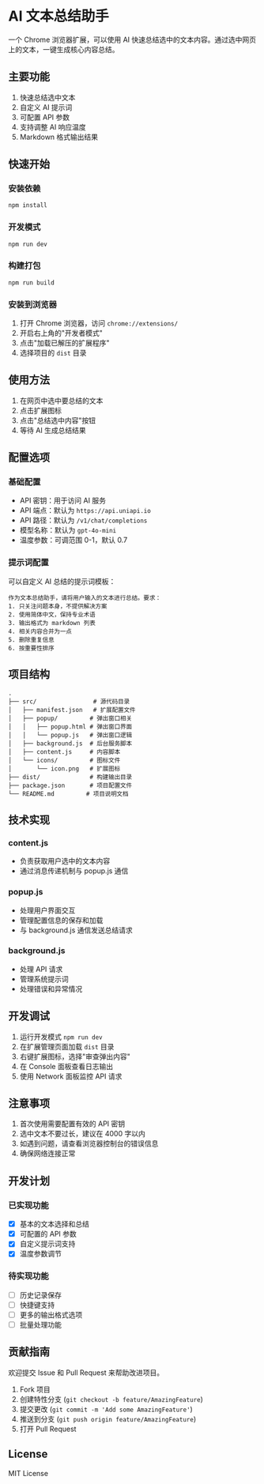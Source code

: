 # AI 文本总结助手

一个 Chrome 浏览器扩展，可以使用 AI 快速总结选中的文本内容。通过选中网页上的文本，一键生成核心内容总结。

## 主要功能

1. 快速总结选中文本
2. 自定义 AI 提示词
3. 可配置 API 参数
4. 支持调整 AI 响应温度
5. Markdown 格式输出结果

## 快速开始

### 安装依赖
```bash
npm install
```

### 开发模式
```bash
npm run dev
```

### 构建打包
```bash
npm run build
```

### 安装到浏览器
1. 打开 Chrome 浏览器，访问 `chrome://extensions/`
2. 开启右上角的"开发者模式"
3. 点击"加载已解压的扩展程序"
4. 选择项目的 `dist` 目录

## 使用方法

1. 在网页中选中要总结的文本
2. 点击扩展图标
3. 点击"总结选中内容"按钮
4. 等待 AI 生成总结结果

## 配置选项

### 基础配置
- API 密钥：用于访问 AI 服务
- API 端点：默认为 `https://api.uniapi.io`
- API 路径：默认为 `/v1/chat/completions`
- 模型名称：默认为 `gpt-4o-mini`
- 温度参数：可调范围 0-1，默认 0.7

### 提示词配置
可以自定义 AI 总结的提示词模板：
```
作为文本总结助手，请将用户输入的文本进行总结。要求：
1. 只关注问题本身，不提供解决方案
2. 使用简体中文，保持专业术语
3. 输出格式为 markdown 列表
4. 相关内容合并为一点
5. 删除重复信息
6. 按重要性排序
```

## 项目结构

```
.
├── src/                # 源代码目录
│   ├── manifest.json   # 扩展配置文件
│   ├── popup/         # 弹出窗口相关
│   │   ├── popup.html # 弹出窗口界面
│   │   └── popup.js   # 弹出窗口逻辑
│   ├── background.js  # 后台服务脚本
│   ├── content.js     # 内容脚本
│   └── icons/         # 图标文件
│       └── icon.png   # 扩展图标
├── dist/              # 构建输出目录
├── package.json       # 项目配置文件
└── README.md         # 项目说明文档
```

## 技术实现

### content.js
- 负责获取用户选中的文本内容
- 通过消息传递机制与 popup.js 通信

### popup.js
- 处理用户界面交互
- 管理配置信息的保存和加载
- 与 background.js 通信发送总结请求

### background.js
- 处理 API 请求
- 管理系统提示词
- 处理错误和异常情况

## 开发调试

1. 运行开发模式 `npm run dev`
2. 在扩展管理页面加载 `dist` 目录
3. 右键扩展图标，选择"审查弹出内容"
4. 在 Console 面板查看日志输出
5. 使用 Network 面板监控 API 请求

## 注意事项

1. 首次使用需要配置有效的 API 密钥
2. 选中文本不要过长，建议在 4000 字以内
3. 如遇到问题，请查看浏览器控制台的错误信息
4. 确保网络连接正常

## 开发计划

### 已实现功能
- [x] 基本的文本选择和总结
- [x] 可配置的 API 参数
- [x] 自定义提示词支持
- [x] 温度参数调节

### 待实现功能
- [ ] 历史记录保存
- [ ] 快捷键支持
- [ ] 更多的输出格式选项
- [ ] 批量处理功能

## 贡献指南

欢迎提交 Issue 和 Pull Request 来帮助改进项目。

1. Fork 项目
2. 创建特性分支 (`git checkout -b feature/AmazingFeature`)
3. 提交更改 (`git commit -m 'Add some AmazingFeature'`)
4. 推送到分支 (`git push origin feature/AmazingFeature`)
5. 打开 Pull Request

## License

MIT License